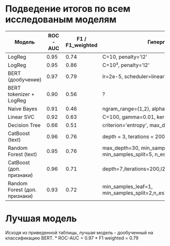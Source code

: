 # Подведение итогов по всем исследованым моделям


| Модель                           | ROC-AUC | F1 / F1_weighted | Гиперпараметры                                      |
|----------------------------------|---------|------------------|-----------------------------------------------------|
| LogReg                           | 0.95    | 0.74             | C=10, penalty='l2'                                  |
| LogReg                           | 0.95    | 0.86             | C=10³, penalty='l2'                                 |
| BERT (дообучение)                | 0.97    | 0.79             | lr=2e-5, scheduler=linearwithwarmup, num_epochs=20|
| BERT tokenizer + LogReg          | 0.90    | 0.56             | ?                                                   |
| Naive Bayes                      | 0.91    | 0.46             | ngram_range=(1,2), alpha=10e−10                    |
| Linear SVC                       | 0.92    | 0.63             | C=100, gamma=0.01, kernel='rbf'                    |
| Decision Tree                    | 0.66    | 0.51             | criterion='entropy', max_depth=12                  |
| CatBoost (text)                  | 0.96    | 0.76             | depth = 3, terations = 200, l2_leaf_reg=0.01, lr=0.3                                                |
| Random Forest (text)             | 0.95    | 0.76             | max_depth=30, min_samples_leaf=1, min_samples_split=5, n_estimators=100                                                  |
| CatBoost (доп. признаки)         | 0.96    | 0.71             | depth=7,iterations=200,l2_leaf_reg=3,learning_rate=0.3                                      |
| Random Forest (доп. признаки)    | 0.93    | 0.72             | min_samples_leaf=1, min_samples_split=2,n_estimators=500


# Лучшая модель
Исходя из приведенной таблицы, лучшая модель - дообученный на классификацию BERT.
    * ROC-AUC = 0.97
    * F1 weighted = 0.79 